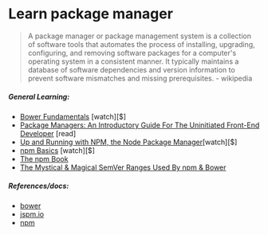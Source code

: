 # Learn package manager

> A package manager or package management system is a collection of software tools that automates the process of installing, upgrading, configuring, and removing software packages for a computer's operating system in a consistent manner. It typically maintains a database of software dependencies and version information to prevent software mismatches and missing prerequisites. - wikipedia

##### General Learning:

* [Bower Fundamentals](http://www.pluralsight.com/courses/bower-fundamentals) [watch][$]
* [Package Managers: An Introductory Guide For The Uninitiated Front-End Developer](http://codylindley.com/techpro/2013_04_12__package-managers-an-introducto/) [read]
* [Up and Running with NPM, the Node Package Manager](http://www.lynda.com/Developer-Web-Development-tutorials/Up-Running-NPM-Node-Package-Manager/409274-2.html)[watch][$]
* [npm Basics](http://teamtreehouse.com/library/npm-basics) [watch][$]
* [The npm Book](https://leanpub.com/npm)
* [The Mystical & Magical SemVer Ranges Used By npm & Bower](http://developer.telerik.com/featured/mystical-magical-semver-ranges-used-npm-bower/)

##### References/docs:

* [bower](http://bower.io/)
* [jspm.io](http://jspm.io/)
* [npm](https://www.npmjs.com/)






















 






